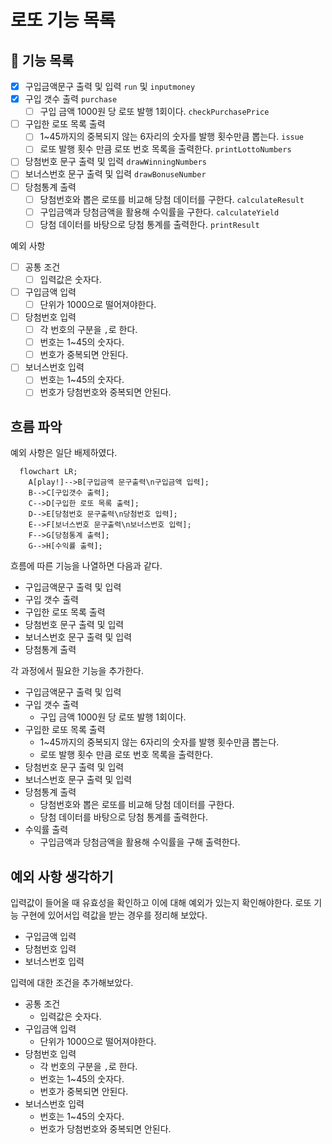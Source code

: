 # 로또 기능 목록

## 🚀 기능 목록

- [x] 구입금액문구 출력 및 입력 `run` 및 `inputmoney`
- [x] 구입 갯수 출력 `purchase`
  - [ ] 구입 금액 1000원 당 로또 발행 1회이다. `checkPurchasePrice`
- [ ] 구입한 로또 목록 출력
  - [ ] 1~45까지의 중복되지 않는 6자리의 숫자를 발행 횟수만큼 뽑는다. `issue`
  - [ ] 로또 발행 횟수 만큼 로또 번호 목록을 출력한다. `printLottoNumbers`
- [ ] 당첨번호 문구 출력 및 입력 `drawWinningNumbers`
- [ ] 보너스번호 문구 출력 및 입력 `drawBonuseNumber`
- [ ] 당첨통계 출력
  - [ ] 당첨번호와 뽑은 로또를 비교해 당첨 데이터를 구한다. `calculateResult`
  - [ ] 구입금액과 당첨금액을 활용해 수익률을 구한다. `calculateYield`
  - [ ] 당첨 데이터를 바탕으로 당첨 통계를 출력한다. `printResult`

예외 사항

- [ ] 공통 조건
  - [ ] 입력값은 숫자다.
- [ ] 구입금액 입력
  - [ ] 단위가 1000으로 떨어져야한다.
- [ ] 당첨번호 입력
  - [ ] 각 번호의 구분을 `,`로 한다.
  - [ ] 번호는 1~45의 숫자다.
  - [ ] 번호가 중복되면 안된다.
- [ ] 보너스번호 입력
  - [ ] 번호는 1~45의 숫자다.
  - [ ] 번호가 당첨번호와 중복되면 안된다.

## 흐름 파악

예외 사항은 일단 배제하였다.

```mermaid
  flowchart LR;
    A[play!]-->B[구입금액 문구출력\n구입금액 입력];
    B-->C[구입갯수 출력];
    C-->D[구입한 로또 목록 출력];
    D-->E[당첨번호 문구출력\n당첨번호 입력];
    E-->F[보너스번호 문구출력\n보너스번호 입력];
    F-->G[당첨통계 출력];
    G-->H[수익률 출력];
```

흐름에 따른 기능을 나열하면 다음과 같다.

- 구입금액문구 출력 및 입력
- 구입 갯수 출력
- 구입한 로또 목록 출력
- 당첨번호 문구 출력 및 입력
- 보너스번호 문구 출력 및 입력
- 당첨통계 출력

각 과정에서 필요한 기능을 추가한다.

- 구입금액문구 출력 및 입력
- 구입 갯수 출력
  - 구입 금액 1000원 당 로또 발행 1회이다.
- 구입한 로또 목록 출력
  - 1~45까지의 중복되지 않는 6자리의 숫자를 발행 횟수만큼 뽑는다.
  - 로또 발행 횟수 만큼 로또 번호 목록을 출력한다.
- 당첨번호 문구 출력 및 입력
- 보너스번호 문구 출력 및 입력
- 당첨통계 출력
  - 당첨번호와 뽑은 로또를 비교해 당첨 데이터를 구한다.
  - 당첨 데이터를 바탕으로 당첨 통계를 출력한다.
- 수익률 출력
  - 구입금액과 당첨금액을 활용해 수익률을 구해 출력한다.

## 예외 사항 생각하기

입력값이 들어올 때 유효성을 확인하고 이에 대해 예외가 있는지 확인해야한다. 로또 기능 구현에 있어서입
력값을 받는 경우를 정리해 보았다.

- 구입금액 입력
- 당첨번호 입력
- 보너스번호 입력

입력에 대한 조건을 추가해보았다.

- 공통 조건
  - 입력값은 숫자다.
- 구입금액 입력
  - 단위가 1000으로 떨어져야한다.
- 당첨번호 입력
  - 각 번호의 구분을 `,`로 한다.
  - 번호는 1~45의 숫자다.
  - 번호가 중복되면 안된다.
- 보너스번호 입력
  - 번호는 1~45의 숫자다.
  - 번호가 당첨번호와 중복되면 안된다.
